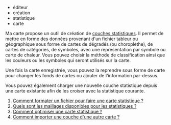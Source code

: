 
- éditeur
- création
- statistique
- carte

Ma carte propose un outil de création de [couches statistiques](https://macarte.ign.fr/edition/statistique/).
Il permet de mettre en forme des données provenant d'un fichier tableur ou géographique sous forme de cartes de dégradés (ou choroplèthe), de cartes de catégories, de symboles, avec une représentation par symbole ou carte de chaleur.
Vous pouvez choisir la méthode de classification ainsi que les couleurs ou les symboles qui seront utilisés sur la carte.

Une fois la carte enregistrée, vous pouvez la reprendre sous forme de carte pour changer les fonds de cartes ou ajouter de l'information par-dessus. 

Vous pouvez également charger une nouvelle couche statistique depuis une carte existante afin de les croiser avec la statistique courante.

1. [Comment formater un fichier pour faire une carte statistique ?](./Comment_formater_un_fichier_pour_faire_une_carte_statistique.md)
1. [Quels sont les maillages disponibles pour les statistiques ?](./Quels_sont_les_maillages_disponibles_pour_les_statistiques.md)
1. [Comment optimiser une carte statistique ?](./Comment_optimiser_une_carte_statistique.md)
1. [Comment importer une couche d'une autre carte ?](../mceditor/Comment_importer_une_couche_d'une_autre_carte.md)